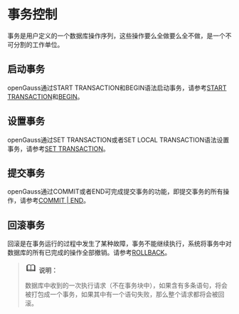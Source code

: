 # 事务控制<a name="ZH-CN_TOPIC_0289899986"></a>

事务是用户定义的一个数据库操作序列，这些操作要么全做要么全不做，是一个不可分割的工作单位。

## 启动事务<a name="zh-cn_topic_0283137498_zh-cn_topic_0237122048_zh-cn_topic_0059777755_s3ab706d683324555abdbac06900a4266"></a>

openGauss通过START TRANSACTION和BEGIN语法启动事务，请参考[START TRANSACTION](START-TRANSACTION.md)和[BEGIN](BEGIN.md)。

## 设置事务<a name="zh-cn_topic_0283137498_zh-cn_topic_0237122048_zh-cn_topic_0059777755_safc73bb82c674a69a44e59eca4831fb1"></a>

openGauss通过SET TRANSACTION或者SET LOCAL TRANSACTION语法设置事务，请参考[SET TRANSACTION](SET-TRANSACTION.md)。

## 提交事务<a name="zh-cn_topic_0283137498_zh-cn_topic_0237122048_zh-cn_topic_0059777755_sf5fd4452e6f74585b579cf647848bd85"></a>

openGauss通过COMMIT或者END可完成提交事务的功能，即提交事务的所有操作，请参考[COMMIT | END](COMMIT-END.md)。

## 回滚事务<a name="zh-cn_topic_0283137498_zh-cn_topic_0237122048_zh-cn_topic_0059777755_s052521b534034da28939ba0395454da2"></a>

回滚是在事务运行的过程中发生了某种故障，事务不能继续执行，系统将事务中对数据库的所有已完成的操作全部撤销。请参考[ROLLBACK](ROLLBACK.md)。

>![](public_sys-resources/icon-note.gif) **说明：** 
>
>数据库中收到的一次执行请求（不在事务块中），如果含有多条语句，将会被打包成一个事务，如果其中有一个语句失败，那么整个请求都将会被回滚。

